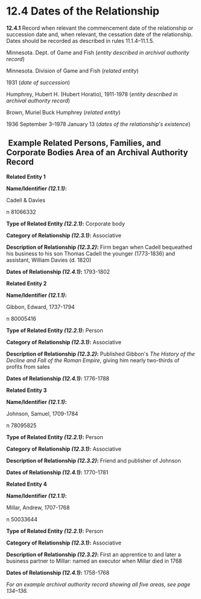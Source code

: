 # 12.4 Dates of the Relationship

**12.4.1** Record when relevant the commencement date of the relationship or succession date and, when relevant, the cessation date of the relationship. Dates should be recorded as described in rules 11.1.4–11.1.5.

Minnesota. Dept. of Game and Fish (_entity described in archival authority record_)

Minnesota. Division of Game and Fish (_related entity_)

1931 (_date of succession_)

Humphrey, Hubert H. (Hubert Horatio), 1911-1978 (_entity described in archival authority record_)

Brown, Muriel Buck Humphrey (_related entity_)

1936 September 3–1978 January 13 (_dates of the relationship's existence_)

##  Example Related Persons, Families, and Corporate Bodies Area of an Archival Authority Record

**Related Entity 1**

**Name/Identifier _(12.1.1)_:**

Cadell & Davies

n 81066332

**Type of Related Entity _(12.2.1)_:** Corporate body

**Category of Relationship _(12.3.1)_:** Associative

**Description of Relationship _(12.3.2)_:** Firm began when Cadell bequeathed his business to his son Thomas Cadell the younger (1773-1836) and assistant, William Davies (d. 1820)

**Dates of Relationship _(12.4.1)_:** 1793-1802

**Related Entity 2**

**Name/Identifier _(12.1.1)_:**

Gibbon, Edward, 1737-1794

n 80005416

**Type of Related Entity _(12.2.1)_:** Person

**Category of Relationship _(12.3.1)_:** Associative

**Description of Relationship _(12.3.2)_:** Published Gibbon's _The History of the_ _Decline and Fall of the Roman Empire_, giving him nearly two-thirds of profits from sales

**Dates of Relationship _(12.4.1)_:** 1776-1788

**Related Entity 3**

**Name/Identifier _(12.1.1)_:**

Johnson, Samuel, 1709-1784

n 78095825

**Type of Related Entity _(12.2.1)_:** Person

**Category of Relationship _(12.3.1)_:** Associative

**Description of Relationship _(12.3.2)_:** Friend and publisher of Johnson

**Dates of Relationship _(12.4.1)_:** 1770-1781

**Related Entity 4**

**Name/Identifier _(12.1.1)_:**

Millar, Andrew, 1707-1768

n 50033644

**Type of Related Entity _(12.2.1)_:** Person

**Category of Relationship _(12.3.1)_:** Associative

**Description of Relationship _(12.3.2)_:** First an apprentice to and later a business partner to Millar: named an executor when Millar died in 1768

**Dates of Relationship _(12.4.1)_:** 1758-1768

_For an example archival authority record showing all five areas, see page 134–136._
